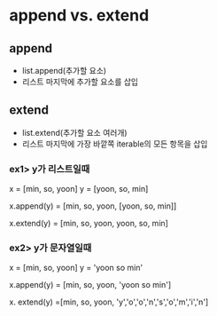 # append vs. extend
## append
- list.append(추가할 요소)
- 리스트 마지막에 추가할 요소를 삽입

## extend
- list.extend(추가할 요소 여러개)
- 리스트 마지막에 가장 바깥쪽 iterable의 모든 항목을 삽입

### ex1> y가 리스트일때

x = [min, so, yoon]
y = [yoon, so, min]

x.append(y)
= [min, so, yoon, [yoon, so, min]]

x.extend(y)
= [min, so, yoon, yoon, so, min]

### ex2> y가 문자열일때
x = [min, so, yoon]
y = 'yoon so min'

x.append(y)
= [min, so, yoon, 'yoon so min']

x. extend(y)
=[min, so, yoon, 'y','o','o','n','s','o','m','i','n']
